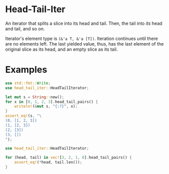 # Head-Tail-Iter

An iterator that splits a slice into its head and tail.
Then, the tail into *its* head and tail, and so on.

Iterator's element type is `(&'a T, &'a [T])`.
Iteration continues until there are no elements left.
The last yielded value, thus,
has the last element of the original slice as its head,
and an empty slice as its tail.

# Examples

```rust
use std::fmt::Write;
use head_tail_iter::HeadTailIterator;

let mut s = String::new();
for x in [0, 1, 2, 3].head_tail_pairs() {
    writeln!(&mut s, "{:?}", x);
}
assert_eq!(s, "\
(0, [1, 2, 3])
(1, [2, 3])
(2, [3])
(3, [])
");
```

```rust
use head_tail_iter::HeadTailIterator;

for (head, tail) in vec![3, 2, 1, 0].head_tail_pairs() {
    assert_eq!(*head, tail.len());
}
```
